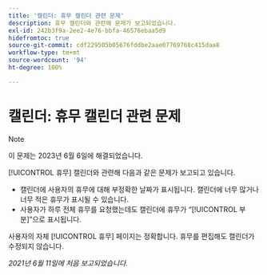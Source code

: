 ```yaml
---
title: '캘린더: 휴무 캘린더 관련 문제'
description: 휴무 캘린더와 관련해 문제가 보고되었습니다.
exl-id: 242b3f9a-2ee2-4e76-bbfa-46576ebaa5d9
hidefromtoc: true
source-git-commit: cdf229505b05676fddbe2aae07769768c415daa8
workflow-type: tm+mt
source-wordcount: '94'
ht-degree: 100%

---
```


# 캘린더: 휴무 캘린더 관련 문제

>[!NOTE]
>
>이 문제는 2023년 6월 6일에 해결되었습니다.

[!UICONTROL 휴무] 캘린더와 관련해 다음과 같은 문제가 보고되고 있습니다.

* 캘린더에 사용자의 휴무에 대해 부정확한 날짜가 표시됩니다. 캘린더에 너무 많거나 너무 적은 휴무가 표시될 수 있습니다.
* 사용자가 하루 전체 휴무를 요청했는데도 캘린더에 휴무가 “[!UICONTROL 부분]”으로 표시됩니다.

사용자의 자체 [!UICONTROL 휴무] 페이지는 정확합니다. 휴무를 편집해도 캘린더가 수정되지 않습니다.

_2021년 6월 11일에 처음 보고되었습니다._
